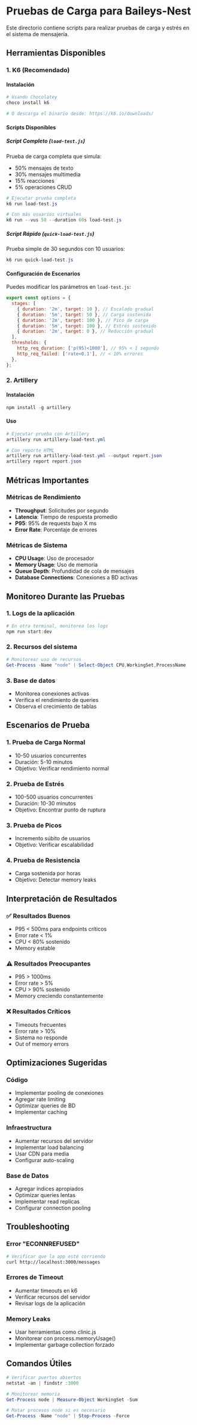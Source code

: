 # Pruebas de Carga para Baileys-Nest

Este directorio contiene scripts para realizar pruebas de carga y estrés en el sistema de mensajería.

## Herramientas Disponibles

### 1. K6 (Recomendado)

#### Instalación

```powershell
# Usando Chocolatey
choco install k6

# O descarga el binario desde: https://k6.io/downloads/
```

#### Scripts Disponibles

##### Script Completo (`load-test.js`)

Prueba de carga completa que simula:

- 50% mensajes de texto
- 30% mensajes multimedia
- 15% reacciones
- 5% operaciones CRUD

```powershell
# Ejecutar prueba completa
k6 run load-test.js

# Con más usuarios virtuales
k6 run --vus 50 --duration 60s load-test.js
```

##### Script Rápido (`quick-load-test.js`)

Prueba simple de 30 segundos con 10 usuarios:

```powershell
k6 run quick-load-test.js
```

#### Configuración de Escenarios

Puedes modificar los parámetros en `load-test.js`:

```javascript
export const options = {
  stages: [
    { duration: '2m', target: 10 }, // Escalado gradual
    { duration: '5m', target: 50 }, // Carga sostenida
    { duration: '2m', target: 100 }, // Pico de carga
    { duration: '5m', target: 100 }, // Estrés sostenido
    { duration: '2m', target: 0 }, // Reducción gradual
  ],
  thresholds: {
    http_req_duration: ['p(95)<1000'], // 95% < 1 segundo
    http_req_failed: ['rate<0.1'], // < 10% errores
  },
};
```

### 2. Artillery

#### Instalación

```powershell
npm install -g artillery
```

#### Uso

```powershell
# Ejecutar prueba con Artillery
artillery run artillery-load-test.yml

# Con reporte HTML
artillery run artillery-load-test.yml --output report.json
artillery report report.json
```

## Métricas Importantes

### Métricas de Rendimiento

- **Throughput**: Solicitudes por segundo
- **Latencia**: Tiempo de respuesta promedio
- **P95**: 95% de requests bajo X ms
- **Error Rate**: Porcentaje de errores

### Métricas de Sistema

- **CPU Usage**: Uso de procesador
- **Memory Usage**: Uso de memoria
- **Queue Depth**: Profundidad de cola de mensajes
- **Database Connections**: Conexiones a BD activas

## Monitoreo Durante las Pruebas

### 1. Logs de la aplicación

```powershell
# En otra terminal, monitorea los logs
npm run start:dev
```

### 2. Recursos del sistema

```powershell
# Monitorear uso de recursos
Get-Process -Name "node" | Select-Object CPU,WorkingSet,ProcessName
```

### 3. Base de datos

- Monitorea conexiones activas
- Verifica el rendimiento de queries
- Observa el crecimiento de tablas

## Escenarios de Prueba

### 1. Prueba de Carga Normal

- 10-50 usuarios concurrentes
- Duración: 5-10 minutos
- Objetivo: Verificar rendimiento normal

### 2. Prueba de Estrés

- 100-500 usuarios concurrentes
- Duración: 10-30 minutos
- Objetivo: Encontrar punto de ruptura

### 3. Prueba de Picos

- Incremento súbito de usuarios
- Objetivo: Verificar escalabilidad

### 4. Prueba de Resistencia

- Carga sostenida por horas
- Objetivo: Detectar memory leaks

## Interpretación de Resultados

### ✅ Resultados Buenos

- P95 < 500ms para endpoints críticos
- Error rate < 1%
- CPU < 80% sostenido
- Memory estable

### ⚠️ Resultados Preocupantes

- P95 > 1000ms
- Error rate > 5%
- CPU > 90% sostenido
- Memory creciendo constantemente

### ❌ Resultados Críticos

- Timeouts frecuentes
- Error rate > 10%
- Sistema no responde
- Out of memory errors

## Optimizaciones Sugeridas

### Código

- Implementar pooling de conexiones
- Agregar rate limiting
- Optimizar queries de BD
- Implementar caching

### Infraestructura

- Aumentar recursos del servidor
- Implementar load balancing
- Usar CDN para media
- Configurar auto-scaling

### Base de Datos

- Agregar índices apropiados
- Optimizar queries lentas
- Implementar read replicas
- Configurar connection pooling

## Troubleshooting

### Error "ECONNREFUSED"

```bash
# Verificar que la app esté corriendo
curl http://localhost:3000/messages
```

### Errores de Timeout

- Aumentar timeouts en k6
- Verificar recursos del servidor
- Revisar logs de la aplicación

### Memory Leaks

- Usar herramientas como clinic.js
- Monitorear con process.memoryUsage()
- Implementar garbage collection forzado

## Comandos Útiles

```powershell
# Verificar puertos abiertos
netstat -an | findstr :3000

# Monitorear memoria
Get-Process node | Measure-Object WorkingSet -Sum

# Matar procesos node si es necesario
Get-Process -Name "node" | Stop-Process -Force
```
